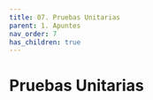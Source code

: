 ```yaml
---
title: 07. Pruebas Unitarias
parent: 1. Apuntes
nav_order: 7
has_children: true
---
```


# Pruebas Unitarias

